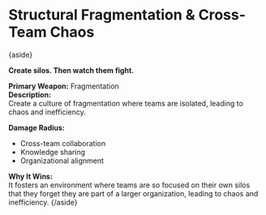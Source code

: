 
# Structural Fragmentation & Cross-Team Chaos

{aside}

**Create silos. Then watch them fight.**  

**Primary Weapon:** Fragmentation  
**Description:**  
Create a culture of fragmentation where teams are isolated, leading to chaos and inefficiency.  

**Damage Radius:**    
- Cross-team collaboration
- Knowledge sharing
- Organizational alignment

**Why It Wins:**  
It fosters an environment where teams are so focused on their own silos that they forget they are part of a larger organization, leading to chaos and inefficiency.
{/aside}
